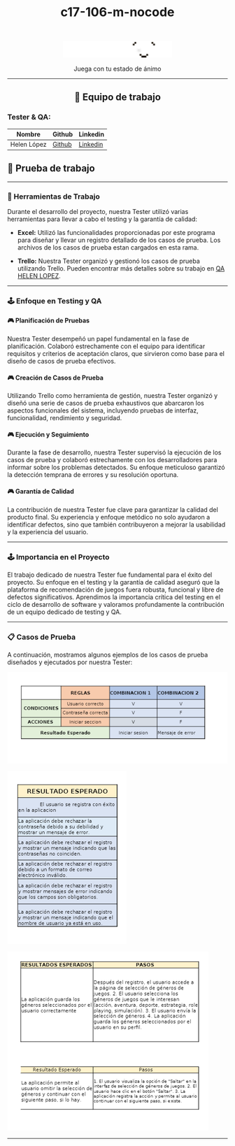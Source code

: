 <h1 align="center">c17-106-m-nocode</h1>
<br/>

<p align="center">
  <img src="logos/Logo Playmood.png" alt="Logo del proyecto" width="250">
</p>
<p align="center">Juega con tu estado de ánimo</p>

--------------

<h2 align="center">💼 Equipo de trabajo</h2>

### Tester & QA:

| Nombre   | Github                                  | Linkedin                                |
|----------|-----------------------------------------|-----------------------------------------|
| Helen López | [Github](enlace/al/perfil/github)    | [Linkedin](enlace/al/perfil/linkedin)|

## 💼 Prueba de trabajo

---
### 🔧 Herramientas de Trabajo

Durante el desarrollo del proyecto, nuestra Tester utilizó varias herramientas para llevar a cabo el testing y la garantía de calidad:

- **Excel:** Utilizó las funcionalidades proporcionadas por este programa para diseñar y llevar un registro detallado de los casos de prueba. Los archivos de los casos de prueba estan cargados en esta rama.

- **Trello:** Nuestra Tester organizó y gestionó los casos de prueba utilizando Trello. Pueden encontrar más detalles sobre su trabajo en [QA HELEN LOPEZ](https://trello.com/b/cuaso0Km/qa-helen-lopez).

---

### 🕹 Enfoque en Testing y QA

#### 🎮 Planificación de Pruebas

Nuestra Tester desempeñó un papel fundamental en la fase de planificación. Colaboró estrechamente con el equipo para identificar requisitos y criterios de aceptación claros, que sirvieron como base para el diseño de casos de prueba efectivos.

#### 🎮 Creación de Casos de Prueba

Utilizando Trello como herramienta de gestión, nuestra Tester organizó y diseñó una serie de casos de prueba exhaustivos que abarcaron los aspectos funcionales del sistema, incluyendo pruebas de interfaz, funcionalidad, rendimiento y seguridad.

#### 🎮 Ejecución y Seguimiento

Durante la fase de desarrollo, nuestra Tester supervisó la ejecución de los casos de prueba y colaboró estrechamente con los desarrolladores para informar sobre los problemas detectados. Su enfoque meticuloso garantizó la detección temprana de errores y su resolución oportuna.

#### 🎮 Garantía de Calidad

La contribución de nuestra Tester fue clave para garantizar la calidad del producto final. Su experiencia y enfoque metódico no solo ayudaron a identificar defectos, sino que también contribuyeron a mejorar la usabilidad y la experiencia del usuario.

---

### 🕹 Importancia en el Proyecto

El trabajo dedicado de nuestra Tester fue fundamental para el éxito del proyecto. Su enfoque en el testing y la garantía de calidad aseguró que la plataforma de recomendación de juegos fuera robusta, funcional y libre de defectos significativos. Aprendimos la importancia crítica del testing en el ciclo de desarrollo de software y valoramos profundamente la contribución de un equipo dedicado de testing y QA.

---

### 📋 Casos de Prueba

A continuación, mostramos algunos ejemplos de los casos de prueba diseñados y ejecutados por nuestra Tester:

![Tabla de valores](QA/casoDePruebas.png)

![Resultados de inicio de sesión](QA/casoDePruebas1.png)

![Resultados de elección de géneros](QA/casoDePruebas2.png)

---
